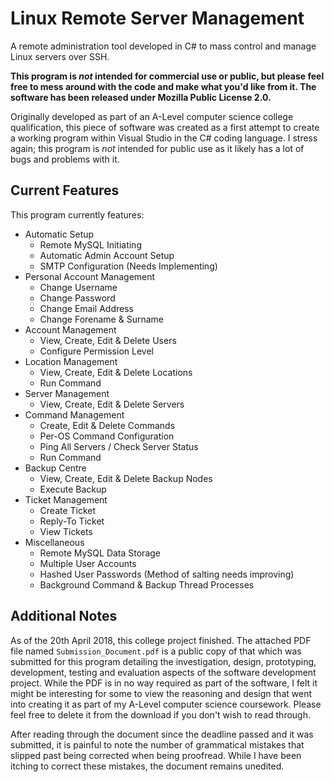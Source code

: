 # Linux Remote Server Management
A remote administration tool developed in C# to mass control and manage Linux servers over SSH.

**This program is _not_ intended for commercial use or public, but please feel free to mess around with the code and make what you'd like from it. The software has been released under Mozilla Public License 2.0.**

Originally developed as part of an A-Level computer science college qualification, this piece of software was created as a first attempt to create a working program within Visual Studio in the C# coding language. I stress again; this program is _not_ intended for public use as it likely has a lot of bugs and problems with it.

## Current Features
This program currently features:
* Automatic Setup
  * Remote MySQL Initiating
  * Automatic Admin Account Setup
  * SMTP Configuration (Needs Implementing)
* Personal Account Management
  * Change Username
  * Change Password
  * Change Email Address
  * Change Forename & Surname
* Account Management
  * View, Create, Edit & Delete Users
  * Configure Permission Level
* Location Management
  * View, Create, Edit & Delete Locations
  * Run Command
* Server Management
  * View, Create, Edit & Delete Servers
* Command Management
  * Create, Edit & Delete Commands
  * Per-OS Command Configuration
  * Ping All Servers / Check Server Status
  * Run Command
* Backup Centre
  * View, Create, Edit & Delete Backup Nodes
  * Execute Backup
* Ticket Management
  * Create Ticket
  * Reply-To Ticket
  * View Tickets
* Miscellaneous
  * Remote MySQL Data Storage
  * Multiple User Accounts
  * Hashed User Passwords (Method of salting needs improving)
  * Background Command & Backup Thread Processes
  
## Additional Notes
As of the 20th April 2018, this college project finished. The attached PDF file named `Submission_Document.pdf` is a public copy of that which was submitted for this program detailing the investigation, design, prototyping, development, testing and evaluation aspects of the software development project. While the PDF is in no way required as part of the software, I felt it might be interesting for some to view the reasoning and design that went into creating it as part of my A-Level computer science coursework. Please feel free to delete it from the download if you don't wish to read through.

After reading through the document since the deadline passed and it was submitted, it is painful to note the number of grammatical mistakes that slipped past being corrected when being proofread. While I have been itching to correct these mistakes, the document remains unedited.
